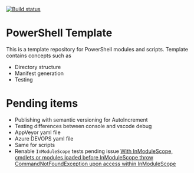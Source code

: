 [![Build status](https://ci.appveyor.com/api/projects/status/1awhp4jaw94ed4m3/branch/master?svg=true)](https://ci.appveyor.com/project/Alex61243/powershelltemplate/branch/master)

# PowerShell Template 

This is a template repository for PowerShell modules and scripts. Template contains concepts such as

- Directory structure
- Manifest generation
- Testing

# Pending items

- Publishing with semantic versioning for AutoIncrement
- Testing differences between console and vscode debug
- AppVeyor yaml file
- Azure DEVOPS yaml file
- Same for scripts
- Renable `InModuleScope` tests pending issue [With InModuleScope, cmdlets or modules loaded before InModuleScope throw CommandNotFoundException upon access within InModuleScope](https://github.com/pester/Pester/issues/1461)
